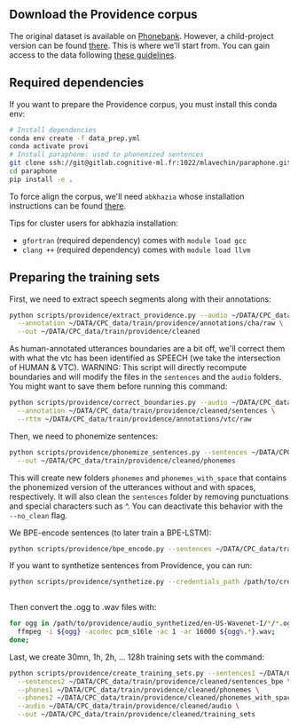 ## Download the Providence corpus

The original dataset is available on [Phonebank](https://gin.g-node.org/EL1000/providence).
However, a child-project version can be found [there](https://gin.g-node.org/EL1000/providence). 
This is where we'll start from.
You can gain access to the data following [these guidelines](https://gin.g-node.org/EL1000/EL1000).

## Required dependencies 

If you want to prepare the Providence corpus, you must install this conda env:

``````bash
# Install dependencies
conda env create -f data_prep.yml
conda activate provi
# Install paraphone: used to phonemized sentences
git clone ssh://git@gitlab.cognitive-ml.fr:1022/mlavechin/paraphone.git
cd paraphone
pip install -e .
``````

To force align the corpus, we'll need `abkhazia` whose installation instructions can be found [there](https://docs.cognitive-ml.fr/abkhazia/install.html).

Tips for cluster users for abkhazia installation: 
- `gfortran` (required dependency) comes with `module load gcc`
- `clang ++` (required dependency) comes with `module load llvm`

## Preparing the training sets

First, we need to extract speech segments along with their annotations:

```bash
python scripts/providence/extract_providence.py --audio ~/DATA/CPC_data/train/providence/recordings/raw \
  --annotation ~/DATA/CPC_data/train/providence/annotations/cha/raw \
  --out ~/DATA/CPC_data/train/providence/cleaned
```

As human-annotated utterances boundaries are a bit off, we'll correct them with what the vtc has been identified as SPEECH (we take the intersection of HUMAN & VTC).
WARNING: This script will directly recompute boundaries and will modify the files in the `sentences` and the `audio` folders. You might want to save them before running this command:

```bash
python scripts/providence/correct_boundaries.py --audio ~/DATA/CPC_data/train/providence/cleaned/audio \
  --annotation ~/DATA/CPC_data/train/providence/cleaned/sentences \
  --rttm ~/DATA/CPC_data/train/providence/annotations/vtc/raw
```

Then, we need to phonemize sentences:

```bash
python scripts/providence/phonemize_sentences.py --sentences ~/DATA/CPC_data/train/providence/cleaned/sentences \
  --out ~/DATA/CPC_data/train/providence/cleaned/phonemes
```

This will create new folders `phonemes` and `phonemes_with_space` that contains the phonemized version of the utterances without and with spaces, respectively.
It will also clean the `sentences` folder by removing punctuations and special characters such as ^. You can deactivate this behavior with the `--no_clean` flag.

We BPE-encode sentences (to later train a BPE-LSTM):

```bash
python scripts/providence/bpe_encode.py --sentences ~/DATA/CPC_data/train/providence/cleaned/sentences
```

If you want to synthetize sentences from Providence, you can run:
```bash
python scripts/providence/synthetize.py --credentials_path /path/to/credentials.json \
  
```

Then convert the .ogg to .wav files with:

```bash
for ogg in /path/to/providence/audio_synthetized/en-US-Wavenet-I/*/*.ogg; do 
  ffmpeg -i ${ogg} -acodec pcm_s16le -ac 1 -ar 16000 ${ogg%.*}.wav; 
done;
```

Last, we create 30mn, 1h, 2h, ... 128h training sets with the command:

```bash
python scripts/providence/create_training_sets.py --sentences1 ~/DATA/CPC_data/train/providence/cleaned/sentences \
  --sentences2 ~/DATA/CPC_data/train/providence/cleaned/sentences_bpe \
  --phones1 ~/DATA/CPC_data/train/providence/cleaned/phonemes \
  --phones2 ~/DATA/CPC_data/train/providence/cleaned/phonemes_with_space \
  --audio ~/DATA/CPC_data/train/providence/cleaned/audio \
  --out ~/DATA/CPC_data/train/providence/cleaned/training_sets
```

